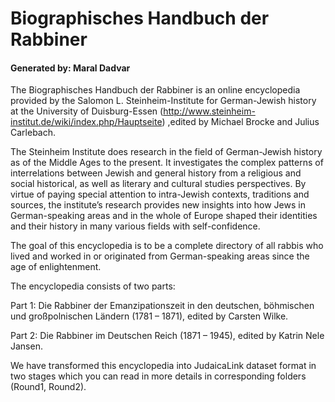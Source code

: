 # Biographisches Handbuch der Rabbiner

#### Generated by: Maral Dadvar


The Biographisches Handbuch der Rabbiner is an online encyclopedia provided by the Salomon L. Steinheim-Institute for German-Jewish history at the University of Duisburg-Essen (http://www.steinheim-institut.de/wiki/index.php/Hauptseite) ,edited by Michael Brocke and Julius Carlebach.

The Steinheim Institute does research in the field of German-Jewish history as of the Middle Ages to the present. It investigates the complex patterns of interrelations between Jewish and general 
history from a religious and social historical, as well as literary and cultural studies perspectives. 
By virtue of paying special attention to intra-Jewish contexts, traditions and sources, the institute’s research provides new insights into how Jews in German-speaking areas and in the whole of 
Europe shaped their identities and their history in many various fields with self-confidence.

The goal of this encyclopedia is to be a complete directory of all rabbis who lived and worked in or originated from German-speaking areas since the age of enlightenment.

The encyclopedia consists of two parts:

Part 1: Die Rabbiner der Emanzipationszeit in den deutschen, böhmischen und großpolnischen Ländern (1781 – 1871), edited by Carsten Wilke.

Part 2: Die Rabbiner im Deutschen Reich (1871 – 1945), edited by Katrin Nele Jansen.

We have transformed this encyclopedia into JudaicaLink dataset format in two stages which you can read in more details in corresponding folders (Round1, Round2). 
